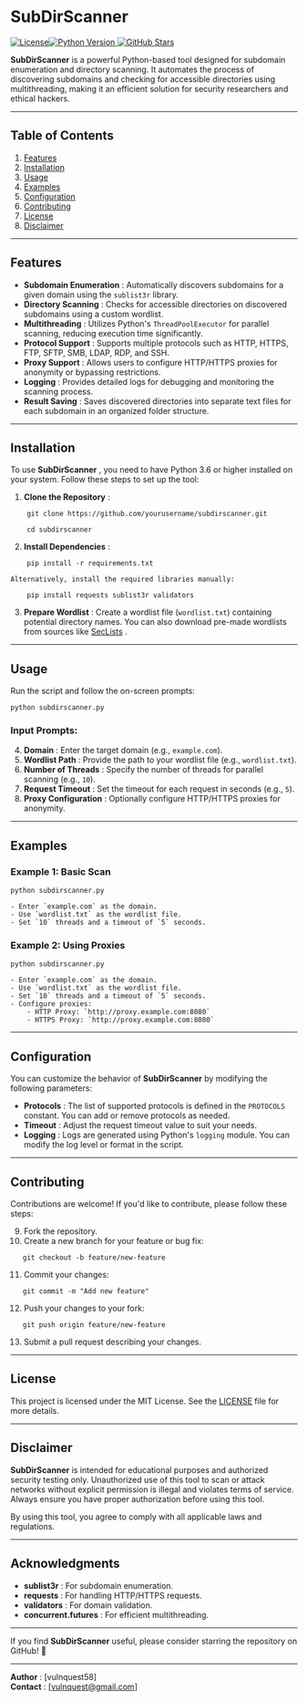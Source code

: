 # SubDirScanner

 [![License](https://img.shields.io/badge/license-MIT-blue.svg)](https://github.com/vulnquest58/SubDirScanner/blob/main/LICENSE)[![Python Version](https://img.shields.io/badge/python-3.6%2B-brightgreen.svg) ](https://www.python.org/)[![GitHub Stars](https://img.shields.io/github/stars/yourusername/subdirscanner.svg?style=social)](https://github.com/vulnquest58/SubDirScanner)

**SubDirScanner** is a powerful Python-based tool designed for subdomain enumeration and directory scanning. It automates the process of discovering subdomains and checking for accessible directories using multithreading, making it an efficient solution for security researchers and ethical hackers.

---

## Table of Contents

1. [Features](https://github.com/vulnquest58/SubDirScanner/blob/main/README.md#features)
2. [Installation](https://github.com/vulnquest58/SubDirScanner/blob/main/README.md#installation)
3. [Usage](https://github.com/vulnquest58/SubDirScanner/blob/main/README.md#usage)
4. [Examples](https://github.com/vulnquest58/SubDirScanner/blob/main/README.md#examples)
5. [Configuration](https://github.com/vulnquest58/SubDirScanner/blob/main/README.md#configuration)
6. [Contributing](https://github.com/vulnquest58/SubDirScanner/blob/main/README.md#contributing)
7. [License](https://github.com/vulnquest58/SubDirScanner/blob/main/README.md#license)
8. [Disclaimer](https://github.com/vulnquest58/SubDirScanner/blob/main/README.md#disclaimer)

---

## Features

- **Subdomain Enumeration** : Automatically discovers subdomains for a given domain using the `sublist3r` library.
- **Directory Scanning** : Checks for accessible directories on discovered subdomains using a custom wordlist.
- **Multithreading** : Utilizes Python's `ThreadPoolExecutor` for parallel scanning, reducing execution time significantly.
- **Protocol Support** : Supports multiple protocols such as HTTP, HTTPS, FTP, SFTP, SMB, LDAP, RDP, and SSH.
- **Proxy Support** : Allows users to configure HTTP/HTTPS proxies for anonymity or bypassing restrictions.
- **Logging** : Provides detailed logs for debugging and monitoring the scanning process.
- **Result Saving** : Saves discovered directories into separate text files for each subdomain in an organized folder structure.

---

## Installation

To use **SubDirScanner** , you need to have Python 3.6 or higher installed on your system. Follow these steps to set up the tool:

1. **Clone the Repository** :

```
    git clone https://github.com/yourusername/subdirscanner.git
    
    cd subdirscanner
```
    
2. **Install Dependencies** :
    
```
    pip install -r requirements.txt
```
    
    Alternatively, install the required libraries manually:

```
    pip install requests sublist3r validators
```
    
3. **Prepare Wordlist** : Create a wordlist file (`wordlist.txt`) containing potential directory names. You can also download pre-made wordlists from sources like [SecLists](https://github.com/danielmiessler/SecLists) .
    

---

## Usage

Run the script and follow the on-screen prompts:

```
python subdirscanner.py
```

### Input Prompts:

4. **Domain** : Enter the target domain (e.g., `example.com`).
5. **Wordlist Path** : Provide the path to your wordlist file (e.g., `wordlist.txt`).
6. **Number of Threads** : Specify the number of threads for parallel scanning (e.g., `10`).
7. **Request Timeout** : Set the timeout for each request in seconds (e.g., `5`).
8. **Proxy Configuration** : Optionally configure HTTP/HTTPS proxies for anonymity.

---

## Examples

### Example 1: Basic Scan

```
python subdirscanner.py

- Enter `example.com` as the domain.
- Use `wordlist.txt` as the wordlist file.
- Set `10` threads and a timeout of `5` seconds.

```
### Example 2: Using Proxies

```
python subdirscanner.py

- Enter `example.com` as the domain.
- Use `wordlist.txt` as the wordlist file.
- Set `10` threads and a timeout of `5` seconds.
- Configure proxies:
    - HTTP Proxy: `http://proxy.example.com:8080`
    - HTTPS Proxy: `http://proxy.example.com:8080`

```
---

## Configuration

You can customize the behavior of **SubDirScanner** by modifying the following parameters:

- **Protocols** : The list of supported protocols is defined in the `PROTOCOLS` constant. You can add or remove protocols as needed.
- **Timeout** : Adjust the request timeout value to suit your needs.
- **Logging** : Logs are generated using Python's `logging` module. You can modify the log level or format in the script.

---

## Contributing

Contributions are welcome! If you'd like to contribute, please follow these steps:

9. Fork the repository.
10. Create a new branch for your feature or bug fix:

```
   git checkout -b feature/new-feature
```
    
11. Commit your changes:
  
```
   git commit -m "Add new feature"
```
    
12. Push your changes to your fork:
  
```
   git push origin feature/new-feature
```
    
13. Submit a pull request describing your changes.

---

## License

This project is licensed under the MIT License. See the [LICENSE](https://github.com/vulnquest58/SubDirScanner/blob/main/LICENSE) file for more details.

---

## Disclaimer

**SubDirScanner** is intended for educational purposes and authorized security testing only. Unauthorized use of this tool to scan or attack networks without explicit permission is illegal and violates terms of service. Always ensure you have proper authorization before using this tool.

By using this tool, you agree to comply with all applicable laws and regulations.

---

## Acknowledgments

- **sublist3r** : For subdomain enumeration.
- **requests** : For handling HTTP/HTTPS requests.
- **validators** : For domain validation.
- **concurrent.futures** : For efficient multithreading.

---

If you find **SubDirScanner** useful, please consider starring the repository on GitHub! 🌟

---

**Author** : [vulnquest58]  
**Contact** : [vulnquest@gmail.com]
